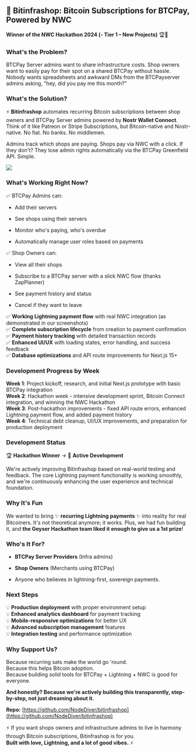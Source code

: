 ## 🚀 Bitinfrashop: Bitcoin Subscriptions for BTCPay, Powered by NWC

**Winner of the NWC Hackathon 2024 (- Tier 1 – New Projects)** 🏆🎉

### **What's the Problem?**

BTCPay Server admins want to share infrastructure costs. Shop owners want to easily pay for their spot on a shared BTCPay without hassle. Nobody wants spreadsheets and awkward DMs from the BTCPayserver admins asking, "hey, did you pay me this month?"

### **What's the Solution?**

⚡️ **Bitinfrashop** automates recurring Bitcoin subscriptions between shop owners and BTCPay Server admins powered by **Nostr Wallet Connect**. Think of it like Patreon or Stripe Subscriptions, but Bitcoin-native and Nostr-native. No fiat. No banks. No middlemen.

Admins track which shops are paying. Shops pay via NWC with a click. If they don't? They lose admin rights automatically via the BTCPay Greenfield API. Simple.

![](https://storage.googleapis.com/geyser-images-distribution-prod-us/2d74740d-3e49-455a-b437-15ffccef4322_image/image_large.webp)

### **What's Working Right Now?**

✅ BTCPay Admins can:

*   Add their servers
    
*   See shops using their servers
    
*   Monitor who's paying, who's overdue
    
*   Automatically manage user roles based on payments
    

✅ Shop Owners can:

*   View all their shops
    
*   Subscribe to a BTCPay server with a slick NWC flow (thanks ZapPlanner)
    
*   See payment history and status
    
*   Cancel if they want to leave
    

✅ **Working Lightning payment flow** with real NWC integration (as demonstrated in our screenshots)  
✅ **Complete subscription lifecycle** from creation to payment confirmation  
✅ **Payment history tracking** with detailed transaction records  
✅ **Enhanced UI/UX** with loading states, error handling, and success feedback  
✅ **Database optimizations** and API route improvements for Next.js 15+

### **Development Progress by Week**

**Week 1**: Project kickoff, research, and initial Next.js prototype with basic BTCPay integration  
**Week 2**: Hackathon week - intensive development sprint, Bitcoin Connect integration, and winning the NWC Hackathon  
**Week 3**: Post-hackathon improvements - fixed API route errors, enhanced Lightning payment flow, and added payment history  
**Week 4**: Technical debt cleanup, UI/UX improvements, and preparation for production deployment

### **Development Status**

🏆 **Hackathon Winner** → 🚀 **Active Development**

We're actively improving Bitinfrashop based on real-world testing and feedback. The core Lightning payment functionality is working smoothly, and we're continuously enhancing the user experience and technical foundation.

### **Why It's Fun**

We wanted to bring ✨ **recurring Lightning payments** ✨ into reality for real Bitcoiners. It's not theoretical anymore; it works. Plus, we had fun building it, and **the Geyser Hackathon team liked it enough to give us a 1st prize**!

### **Who's It For?**

*   **BTCPay Server Providers** (Infra admins)
    
*   **Shop Owners** (Merchants using BTCPay)
    
*   Anyone who believes in lightning-first, sovereign payments.
    

### **Next Steps**

💡 **Production deployment** with proper environment setup  
💡 **Enhanced analytics dashboard** for payment tracking  
💡 **Mobile-responsive optimizations** for better UX  
💡 **Advanced subscription management** features  
💡 **Integration testing** and performance optimization

### **Why Support Us?**

Because recurring sats make the world go 'round.  
Because this helps Bitcoin adoption.  
Because building solid tools for BTCPay + Lightning + NWC is good for everyone.

**And honestly? Because we're actively building this transparently, step-by-step, not just dreaming about it.**

**Repo:**
[https://github.com/NodeDiver/bitinfrashop](https://github.com/NodeDiver/bitinfrashop)

⚡️ If you want shops owners and infrastructure admins to live in harmony through Bitcoin subscriptions, Bitinfrashop is for you.  
**Built with love, Lightning, and a lot of good vibes.** ⚡️ 